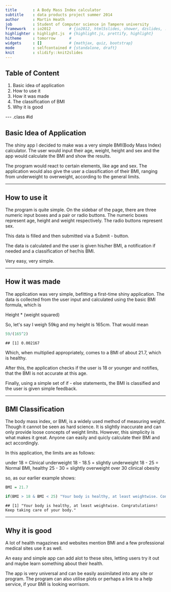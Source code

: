 ```yaml
---
title       : A Body Mass Index calculator
subtitle    : data products project summer 2014
author      : Martin Heath
job         : Student of Computer science in Tampere university
framework   : io2012        # {io2012, html5slides, shower, dzslides, ...}
highlighter : highlight.js  # {highlight.js, prettify, highlight}
hitheme     : tomorrow      # 
widgets     : []            # {mathjax, quiz, bootstrap}
mode        : selfcontained # {standalone, draft}
knit        : slidify::knit2slides
---
```


## Table of Content

1. Basic idea of application
2. How to use it
3. How it was made
4. The classification of BMI
5. Why it is good

--- .class #id 

## Basic Idea of Application

The shiny app I decided to make was a very simple BMI(Body Mass Index) calculator.
The user would input their age, weight, height and sex and the app would calculate the BMI and show the results.

The program would react to certain elements, like age and sex. The application would also give the user a classification of their BMI, ranging from underweight to overweight, according to the general limits.

---

## How to use it

The program is quite simple. On the sidebar of the page, there are three numeric input boxes and a pair or radio buttons. The numeric boxes represent age, height and weight respectively. The radio buttons represent sex.

This data is filled and then submitted via a Submit - button.

The data is calculated and the user is given his/her BMI, a notification if needed and a classification of her/his BMI.

Very easy, very simple.

---

## How it was made

The application was very simple, befitting a first-time shiny application. The data is collected from the user input and calculated using the basic BMI formula, which is

Height * (weight squared)

So, let's say I weigh 59kg and my height is 165cm. That would mean

```r
59/(165^2)
```

```
## [1] 0.002167
```
Which, when multiplied appropriately, comes to a BMI of about 21.7, which is healthy.

After this, the application checks if the user is 18 or younger and notifies, that the BMI is not accurate at this age.

Finally, using a simple set of if - else statements, the BMI is classified and the user is given simple feedback.

---

## BMI Classification

The body mass index, or BMI, is a widely used method of measuring weight. Though it cannot be seen as hard science. It is slightly inaccurate and can only provide loose concepts of weight limits. However, this simplicity is what makes it great. Anyone can easily and quicly calculate their BMI and act accordingly.

In this application, the limits are as follows:

under 18 = Clinical underweight
18 - 18.5 = slightly underweight
18 - 25 = Normal BMI, healthy
25 - 30 = slightly overweight
over 30 clinical obesity

so, as our earlier example shows:

```r
BMI = 21.7

if(BMI > 18 & BMI < 25) "Your body is healthy, at least weightwise. Congratulations! Keep taking care of your body."
```

```
## [1] "Your body is healthy, at least weightwise. Congratulations! Keep taking care of your body."
```

---

## Why it is good

A lot of health magazines and websites mention BMI and a few professional medical sites use it as well. 

An easy and simple app can add alot to these sites, letting users try it out and maybe learn something about their health.

The app is very universal and can be easily assimilated into any site or program. The program can also utilise plots or perhaps a link to a help service, if your BMI is looking worrisom.
